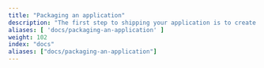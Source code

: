 ```yaml
---
title: "Packaging an application"
description: "The first step to shipping your application is to create a YAML file that defines the properties, containers, optional configuration and more."
aliases: [ 'docs/packaging-an-application' ]
weight: 102
index: "docs"
aliases: ["docs/packaging-an-application"]
---
```


